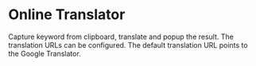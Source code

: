 # Online Translator
Capture keyword from clipboard, translate and popup the result. 
The translation URLs can be configured. The default translation URL points to the Google Translator.
